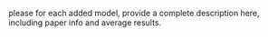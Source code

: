 please for each added model, provide a complete description here, including paper info and average results. 
